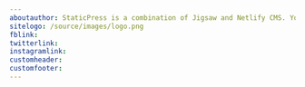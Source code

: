 ```yaml
---
aboutauthor: StaticPress is a combination of Jigsaw and Netlify CMS. You can make your own blog by just changing the content as per your need.
sitelogo: /source/images/logo.png
fblink:
twitterlink:
instagramlink: 
customheader:
customfooter: 
---
```

